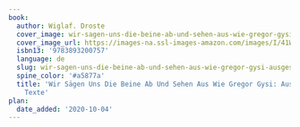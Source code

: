 ```yaml
---
book:
  author: Wiglaf. Droste
  cover_image: wir-sagen-uns-die-beine-ab-und-sehen-aus-wie-gregor-gysi-ausgesuchte-neue-texte.jpg
  cover_image_url: https://images-na.ssl-images-amazon.com/images/I/41WPX69V2WL._SX281_BO1,204,203,200_.jpg
  isbn13: '9783893200757'
  language: de
  slug: wir-sagen-uns-die-beine-ab-und-sehen-aus-wie-gregor-gysi-ausgesuchte-neue-texte
  spine_color: '#a5877a'
  title: 'Wir Sägen Uns Die Beine Ab Und Sehen Aus Wie Gregor Gysi: Ausgesuchte Neue
    Texte'
plan:
  date_added: '2020-10-04'
---
```

